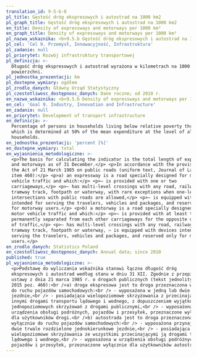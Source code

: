 ```yaml
---
translation_id: 9-5-b-0
pl_title: Gęstość dróg ekspresowych i autostrad na 1000 km2
pl_graph_title: Gęstość dróg ekspresowych i autostrad na 1000 km2
en_title: Density of expressways and motorways per 1000 km²
en_graph_title: Density of expressways and motorways per 1000 km²
pl_nazwa_wskaznika: <b>9.5.b Gęstość dróg ekspresowych i autostrad na 1000 km2</b>
pl_cel: 'Cel 9. Przemysł, Innowacyjność, Infrastruktura'
pl_zadanie: null
pl_priorytet: Rozwój infrastruktury transportowej
pl_definicja: >-
  Długość dróg ekspresowych i autostrad wyrażona w kilometrach na 1000 km2
  powierzchni.
pl_jednostka_prezentacji: km
pl_dostepne_wymiary: ogółem
pl_zrodlo_danych: Główny Urząd Statystyczny
pl_czestotliwosc_dostępnosc_danych: Dane roczne; od 2010 r.
en_nazwa_wskaznika: <b>9.5.b Density of expressways and motorways per 1000 km²</b>
en_cel: 'Goal 9. Industry, Innovation and Infrastructure'
en_zadanie: null
en_priorytet: Development of transport infrastructure
en_definicja: >-
  Percentage of persons in households living below relative poverty threshold
  which is determined at 50% of the mean expenditure at the level of all
  households.
en_jednostka_prezentacji: 'percent [%]'
en_dostepne_wymiary: total
en_wyjasnienia_metodologiczne: >-
  <p>The basis for calculating the indicator is the total length of express-ways
  and motorways as of 31 December.</p> <p>In accordance with the provisions of
  the Act of 21 March 1985 on public roads (uniform text, Journal of Laws 2015
  item 460):</p> <p>a) an expressway is a road specially designed for motor
  vehicle traffic and which:</p> <p>– is provided with one or two
  carriageways,</p> <p>– has multi-level crossings with any road, railway or
  tramway track, footpath or waterway, with rare exceptions when one-level
  intersections with public roads are allowed,</p> <p>– is equipped with devices
  intended for serving the travelers, vehicles and packages, and reserved only
  for motorway users.</p> <p>b) a motorway is a road specially designed for
  motor vehicle traffic and which:</p> <p>– is provided with at least two
  permanently separated from each other carriageways for the opposite directions
  of traffic,</p> <p>– has multi-level crossings with any road, railway or
  tramway track, footpath or waterway, – is equipped with devices intended for
  serving the travelers, vehicles and packages, and reserved only for motorway
  users.</p>
en_zrodlo_danych: Statistics Poland
en_czestotliwosc_dostępnosc_danych: Annual data; since 2010
published: true
pl_wyjasnienia_metodologiczne: >-
  <p>Podstawę do wyliczania wskaźnika stanowi łączna długość dróg
  ekspresowych i autostrad według stanu w dniu 31 XII. Zgodnie z przepisami
  ustawy z dnia 21 marca 1985 r. o drogach publicznych (tekst jednolity Dz. U.
  2015 poz. 460):<br />a) droga ekspresowa jest to droga przeznaczona wyłącznie
  do ruchu pojazdów samochodowych:<br /> - wyposażona w jedną lub dwie
  jezdnie,<br /> - posiadająca wielopoziomowe skrzyżowania z przecinającymi ją
  innymi drogami transportu lądowego i wodnego, z dopuszczeniem wyjątkowo
  jednopoziomowych skrzyżowań z drogami publicznymi,<br /> - wyposażona w
  urządzenia obsługi podróżnych, pojazdów i przesyłek, przeznaczone wyłącznie
  dla użytkowników drogi.<br />b) autostrada jest to droga przeznaczona
  wyłącznie do ruchu pojazdów samochodowych:<br /> - wyposażona przynajmniej w
  dwie trwale rozdzielone jednokierunkowe jezdnie,<br /> - posiadająca
  wielopoziomowe skrzyżowania ze wszystkimi przecinającymi ją drogami transportu
  lądowego i wodnego,<br /> - wyposażona w urządzenia obsługi podróżnych,
  pojazdów i przesyłek, przeznaczone wyłącznie dla użytkowników autostrady.</p>
---
```

